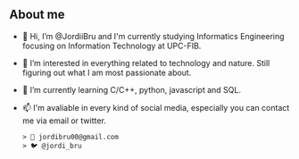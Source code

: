 ## About me
- 👋 Hi, I’m @JordiiBru and I'm currently studying Informatics Engineering focusing on Information Technology at UPC-FIB.
- 👀 I’m interested in everything related to technology and nature. Still figuring out what I am most passionate about.
- 🌱 I’m currently learning C/C++, python, javascript and SQL.
- 📫 I'm avaliable in every kind of social media, especially you can contact me via email or twitter.

      > 💌 jordibru00@gmail.com
      > 🐦 @jordi_bru


